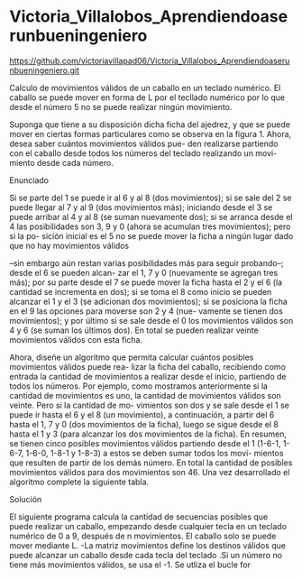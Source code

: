 # Victoria_Villalobos_Aprendiendoaserunbueningeniero
https://github.com/victoriavillapad06/Victoria_Villalobos_Aprendiendoaserunbueningeniero.git

Calculo de movimientos válidos de un caballo en un teclado numérico. El caballo se puede mover en forma de L por el tecllado numérico por lo que desde el número 5 no se puede realizar ningún movimiento.

Suponga que tiene a su disposición dicha ficha del ajedrez, y que se puede mover en ciertas formas particulares como se observa en la figura 1. Ahora, desea saber cuántos movimientos válidos pue- den realizarse partiendo con el caballo desde todos los números del teclado realizando un movi- miento desde cada número.

Enunciado

Si se parte del 1 se puede ir al 6 y al 8 (dos movimientos); si se sale del 2 se puede llegar al 7 y al 9 (dos movimientos más); iniciando desde el 3 se puede arribar al 4 y al 8 (se suman nuevamente dos); si se arranca desde el 4 las posibilidades son 3, 9 y 0 (ahora se acumulan tres movimientos); pero si la po- sición inicial es el 5 no se puede mover la ficha a ningún lugar dado que no hay movimientos válidos

–sin embargo aún restan varias posibilidades más para seguir probando–; desde el 6 se pueden alcan- zar el 1, 7 y 0 (nuevamente se agregan tres más); por su parte desde el 7 se puede mover la ficha hasta el 2 y el 6 (la cantidad se incrementa en dos); si se toma el 8 como inicio se pueden alcanzar el 1 y el 3 (se adicionan dos movimientos); si se posiciona la ficha en el 9 las opciones para moverse son 2 y 4 (nue- vamente se tienen dos movimientos); y por último si se sale desde el 0 los movimientos válidos son 4 y 6 (se suman los últimos dos). En total se pueden realizar veinte movimientos válidos con esta ficha.

Ahora, diseñe un algoritmo que permita calcular cuántos posibles movimientos válidos puede rea- lizar la ficha del caballo, recibiendo como entrada la cantidad de movimientos a realizar desde el inicio, partiendo de todos los números. Por ejemplo, como mostramos anteriormente si la cantidad de movimientos es uno, la cantidad de movimientos válidos son veinte. Pero si la cantidad de mo- vimientos son dos y se sale desde el 1 se puede ir hasta el 6 y el 8 (un movimiento), a continuación, a partir del 6 hasta el 1, 7 y 0 (dos movimientos de la ficha), luego se sigue desde el 8 hasta el 1 y 3 (para alcanzar los dos movimientos de la ficha). En resumen, se tienen cinco posibles movimientos válidos partiendo desde el 1 (1-6-1, 1-6-7, 1-6-0, 1-8-1 y 1-8-3) a estos se deben sumar todos los movi- mientos que resulten de partir de los demás número. En total la cantidad de posibles movimientos válidos para dos movimientos son 46. Una vez desarrollado el algoritmo complete la siguiente tabla.

Solución

El siguiente programa calcula la cantidad de secuencias posibles que puede realizar un caballo, empezando desde cualquier tecla en un teclado numérico de 0 a 9, después de n movimientos. El caballo solo se puede mover mediante L. -La matriz movimientos define los destinos válidos que puede alcanzar un caballo desde cada tecla del teclado .Si un número no tiene más movimientos válidos, se usa el -1.
Se utliza el bucle for
